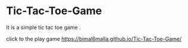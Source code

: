 # Tic-Tac-Toe-Game
It is a simple tic tac toe game .

click to the play game https://bimal6malla.github.io/Tic-Tac-Toe-Game/
